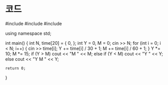# 코드
#include <iostream>
#include <climits>
#include <cmath>


using namespace std;

int main() {
	int N, time[20] = { 0, };
	int Y = 0, M = 0;
	cin >> N;
	for (int i = 0; i < N; i++) {
		cin >> time[i];
		Y += time[i] / 30 + 1;
		M += time[i] / 60 + 1;
	}
	Y *= 10;
	M *= 15;
	if (Y > M) cout << "M " << M;
	else if (Y < M) cout << "Y " << Y;
	else cout << "Y M " << Y;
	
	return 0;
}